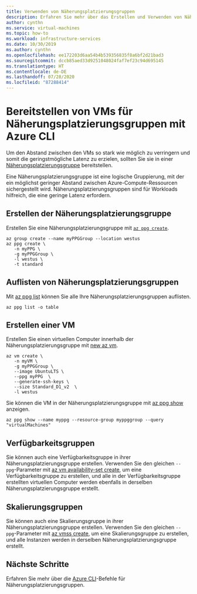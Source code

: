 ```yaml
---
title: Verwenden von Näherungsplatzierungsgruppen
description: Erfahren Sie mehr über das Erstellen und Verwenden von Näherungsplatzierungsgruppen für VMs in Azure.
author: cynthn
ms.service: virtual-machines
ms.topic: how-to
ms.workload: infrastructure-services
ms.date: 10/30/2019
ms.author: cynthn
ms.openlocfilehash: ee172203d6aa54b4b539356835f8a6bf2d21bad3
ms.sourcegitcommit: dccb85aed33d9251048024faf7ef23c94d695145
ms.translationtype: HT
ms.contentlocale: de-DE
ms.lasthandoff: 07/28/2020
ms.locfileid: "87288414"
---
```

# <a name="deploy-vms-to-proximity-placement-groups-using-azure-cli"></a>Bereitstellen von VMs für Näherungsplatzierungsgruppen mit Azure CLI

Um den Abstand zwischen den VMs so stark wie möglich zu verringern und somit die geringstmögliche Latenz zu erzielen, sollten Sie sie in einer [Näherungsplatzierungsgruppe](co-location.md#proximity-placement-groups) bereitstellen.

Eine Näherungsplatzierungsgruppe ist eine logische Gruppierung, mit der ein möglichst geringer Abstand zwischen Azure-Compute-Ressourcen sichergestellt wird. Näherungsplatzierungsgruppen sind für Workloads hilfreich, die eine geringe Latenz erfordern.


## <a name="create-the-proximity-placement-group"></a>Erstellen der Näherungsplatzierungsgruppe
Erstellen Sie eine Näherungsplatzierungsgruppe mit [`az ppg create`](/cli/azure/ppg#az-ppg-create). 

```azurecli-interactive
az group create --name myPPGGroup --location westus
az ppg create \
   -n myPPG \
   -g myPPGGroup \
   -l westus \
   -t standard 
```

## <a name="list-proximity-placement-groups"></a>Auflisten von Näherungsplatzierungsgruppen

Mit [az ppg list](/cli/azure/ppg#az-ppg-list) können Sie alle Ihre Näherungsplatzierungsgruppen auflisten.

```azurecli-interactive
az ppg list -o table
```

## <a name="create-a-vm"></a>Erstellen einer VM

Erstellen Sie einen virtuellen Computer innerhalb der Näherungsplatzierungsgruppe mit [new az vm](/cli/azure/vm#az-vm-create).

```azurecli-interactive
az vm create \
   -n myVM \
   -g myPPGGroup \
   --image UbuntuLTS \
   --ppg myPPG  \
   --generate-ssh-keys \
   --size Standard_D1_v2  \
   -l westus
```

Sie können die VM in der Näherungsplatzierungsgruppe mit [az ppg show](/cli/azure/ppg#az-ppg-show) anzeigen.

```azurecli-interactive
az ppg show --name myppg --resource-group myppggroup --query "virtualMachines"
```

## <a name="availability-sets"></a>Verfügbarkeitsgruppen
Sie können auch eine Verfügbarkeitsgruppe in ihrer Näherungsplatzierungsgruppe erstellen. Verwenden Sie den gleichen `--ppg`-Parameter mit [az vm availability-set create](/cli/azure/vm/availability-set#az-vm-availability-set-create), um eine Verfügbarkeitsgruppe zu erstellen, und alle in der Verfügbarkeitsgruppe erstellten virtuellen Computer werden ebenfalls in derselben Näherungsplatzierungsgruppe erstellt.

## <a name="scale-sets"></a>Skalierungsgruppen

Sie können auch eine Skalierungsgruppe in ihrer Näherungsplatzierungsgruppe erstellen. Verwenden Sie den gleichen `--ppg`-Parameter mit [az vmss create](/cli/azure/vmss?view=azure-cli-latest#az-vmss-create), um eine Skalierungsgruppe zu erstellen, und alle Instanzen werden in derselben Näherungsplatzierungsgruppe erstellt.

## <a name="next-steps"></a>Nächste Schritte

Erfahren Sie mehr über die [Azure CLI](/cli/azure/ppg)-Befehle für Näherungsplatzierungsgruppen.
